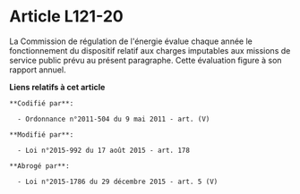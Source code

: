 # Article L121-20

La Commission de régulation de l'énergie évalue chaque année le fonctionnement du dispositif relatif aux charges imputables
aux missions de service public prévu au présent paragraphe. Cette évaluation figure à son rapport annuel.

**Liens relatifs à cet article**

	**Codifié par**:

	  - Ordonnance n°2011-504 du 9 mai 2011 - art. (V)

	**Modifié par**:

	  - Loi n°2015-992 du 17 août 2015 - art. 178

	**Abrogé par**:

	  - Loi n°2015-1786 du 29 décembre 2015 - art. 5 (V)
